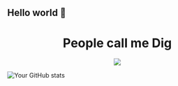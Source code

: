 ## Hello world 👋
<h1 align="center">People call me Dig</h1>
<p align="center">
  <a href="https://github.com/DenverCoder1/readme-typing-svg"><img src="https://readme-typing-svg.herokuapp.com?font=Roboto+Mono&color=cyan&size=30&center=true&vCenter=true&width=800&height=120&lines=Project+Manager;Passionate+about+IT+and+Marketing;Learning+Git+and+GitHub",:></a>
</p>

![Your GitHub stats](https://github-readme-stats.vercel.app/api?username=digambit&show_icons=true&theme=radical)
